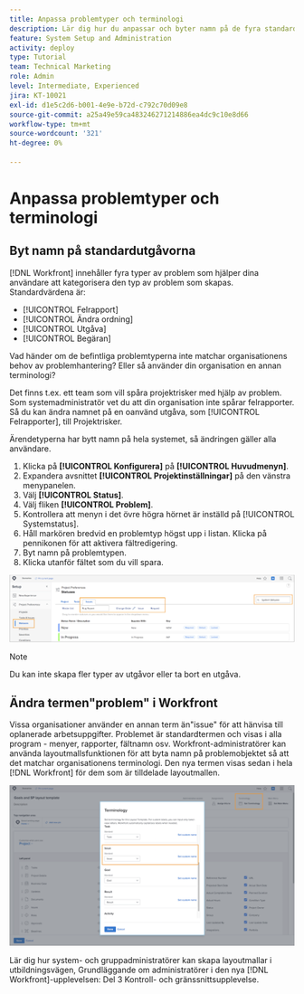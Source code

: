 ```yaml
---
title: Anpassa problemtyper och terminologi
description: Lär dig hur du anpassar och byter namn på de fyra standardutgåvorna så att de passar din organisations behov.
feature: System Setup and Administration
activity: deploy
type: Tutorial
team: Technical Marketing
role: Admin
level: Intermediate, Experienced
jira: KT-10021
exl-id: d1e5c2d6-b001-4e9e-b72d-c792c70d09e8
source-git-commit: a25a49e59ca483246271214886ea4dc9c10e8d66
workflow-type: tm+mt
source-wordcount: '321'
ht-degree: 0%

---
```


# Anpassa problemtyper och terminologi

## Byt namn på standardutgåvorna

[!DNL Workfront] innehåller fyra typer av problem som hjälper dina användare att kategorisera den typ av problem som skapas. Standardvärdena är:

* [!UICONTROL Felrapport]
* [!UICONTROL Ändra ordning]
* [!UICONTROL Utgåva]
* [!UICONTROL Begäran]

Vad händer om de befintliga problemtyperna inte matchar organisationens behov av problemhantering? Eller så använder din organisation en annan terminologi?

Det finns t.ex. ett team som vill spåra projektrisker med hjälp av problem. Som systemadministratör vet du att din organisation inte spårar felrapporter. Så du kan ändra namnet på en oanvänd utgåva, som [!UICONTROL Felrapporter], till Projektrisker.

Ärendetyperna har bytt namn på hela systemet, så ändringen gäller alla användare.

1. Klicka på **[!UICONTROL Konfigurera]** på **[!UICONTROL Huvudmenyn]**.
1. Expandera avsnittet **[!UICONTROL Projektinställningar]** på den vänstra menypanelen.
1. Välj **[!UICONTROL Status]**.
1. Välj fliken **[!UICONTROL Problem]**.
1. Kontrollera att menyn i det övre högra hörnet är inställd på [!UICONTROL Systemstatus].
1. Håll markören bredvid en problemtyp högst upp i listan. Klicka på pennikonen för att aktivera fältredigering.
1. Byt namn på problemtypen.
1. Klicka utanför fältet som du vill spara.

![[!UICONTROL Problem] på fliken [!UICONTROL Status] på sidan [!UICONTROL Inställningar]](assets/admin-fund-issue-types.png)

>[!NOTE]
>
>Du kan inte skapa fler typer av utgåvor eller ta bort en utgåva.

<!---
learn more URLs
Customize default issue types
--->

## Ändra termen&quot;problem&quot; i Workfront

Vissa organisationer använder en annan term än&quot;issue&quot; för att hänvisa till oplanerade arbetsuppgifter. Problemet är standardtermen och visas i alla program - menyer, rapporter, fältnamn osv.
Workfront-administratörer kan använda layoutmallsfunktionen för att byta namn på problemobjektet så att det matchar organisationens terminologi. Den nya termen visas sedan i hela [!DNL Workfront] för dem som är tilldelade layoutmallen.

![[!UICONTROL Terminologi] fönster med [!UICONTROL Problem] markerat](assets/admin-fund-issue-custom-terminology.png)

<!---
paragraph below needs a hyperlink
--->

Lär dig hur system- och gruppadministratörer kan skapa layoutmallar i utbildningsvägen, Grundläggande om administratörer i den nya [!DNL Workfront]-upplevelsen: Del 3 Kontroll- och gränssnittsupplevelse.

<!---
learn more URLs
Create and manage layout templates
--->

